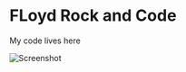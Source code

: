 FLoyd Rock and Code
==========

My code lives here

![Screenshot](https://raw.githubusercontent.com/alixedi/typewriter/master/images/screenshot.png)
